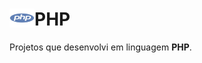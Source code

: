 # PHP <img align="left" alt="Andressa-Php" height="30" width="40" src="https://raw.githubusercontent.com/devicons/devicon/master/icons/php/php-plain.svg">

<p align="left"> 
  Projetos que desenvolvi em linguagem <strong>PHP</strong>.
</p>
